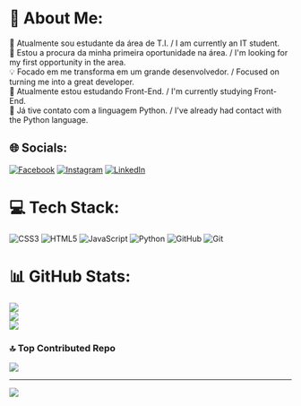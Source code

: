# 💫 About Me:
🔭 Atualmente sou estudante da área de T.I.  /  I am currently an IT student.<br>🤝 Estou a procura da minha primeira oportunidade na área.  /  I'm looking for my first opportunity in the area.<br>💡 Focado em me transforma em um grande desenvolvedor.  /  Focused on turning me into a great developer.<br>🌱 Atualmente estou estudando Front-End.  /  I'm currently studying Front-End.<br>💬 Já tive contato com a linguagem Python.  /  I've already had contact with the Python language.<br>


## 🌐 Socials:
[![Facebook](https://img.shields.io/badge/Facebook-%231877F2.svg?logo=Facebook&logoColor=white)](https://facebook.com/aluiziohenrique.ferreira) [![Instagram](https://img.shields.io/badge/Instagram-%23E4405F.svg?logo=Instagram&logoColor=white)](https://instagram.com/henriquee_alc) [![LinkedIn](https://img.shields.io/badge/LinkedIn-%230077B5.svg?logo=linkedin&logoColor=white)](https://linkedin.com/in/henriquealc) 

# 💻 Tech Stack:
![CSS3](https://img.shields.io/badge/css3-%231572B6.svg?style=for-the-badge&logo=css3&logoColor=white) ![HTML5](https://img.shields.io/badge/html5-%23E34F26.svg?style=for-the-badge&logo=html5&logoColor=white) ![JavaScript](https://img.shields.io/badge/javascript-%23323330.svg?style=for-the-badge&logo=javascript&logoColor=%23F7DF1E) ![Python](https://img.shields.io/badge/python-3670A0?style=for-the-badge&logo=python&logoColor=ffdd54) ![GitHub](https://img.shields.io/badge/github-%23121011.svg?style=for-the-badge&logo=github&logoColor=white) ![Git](https://img.shields.io/badge/git-%23F05033.svg?style=for-the-badge&logo=git&logoColor=white)
# 📊 GitHub Stats:
![](https://github-readme-stats.vercel.app/api?username=henriquealc&theme=blue_navy&hide_border=false&include_all_commits=true&count_private=true)<br/>
![](https://github-readme-streak-stats.herokuapp.com/?user=henriquealc&theme=blue_navy&hide_border=false)<br/>
![](https://github-readme-stats.vercel.app/api/top-langs/?username=henriquealc&theme=blue_navy&hide_border=false&include_all_commits=true&count_private=true&layout=compact)

### 🔝 Top Contributed Repo
![](https://github-contributor-stats.vercel.app/api?username=henriquealc&limit=5&theme=dark&combine_all_yearly_contributions=true)

---
[![](https://visitcount.itsvg.in/api?id=henriquealc&icon=2&color=0)](https://visitcount.itsvg.in)

<!-- Proudly created with GPRM ( https://gprm.itsvg.in ) -->

